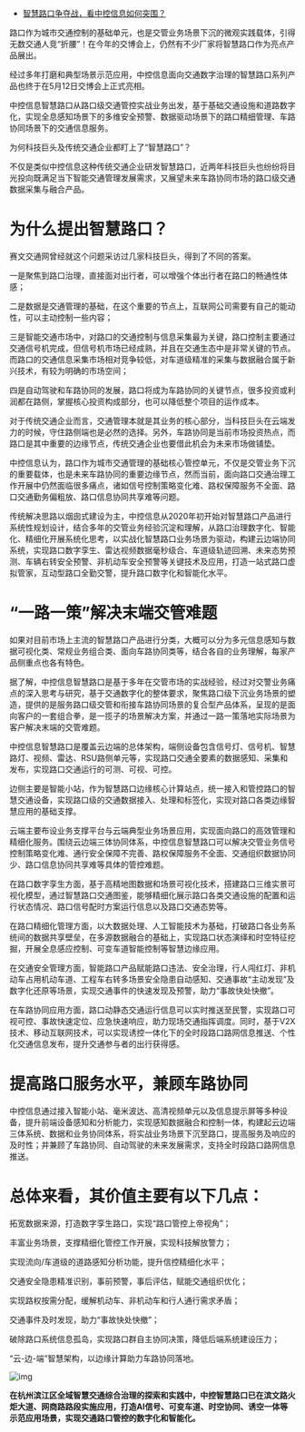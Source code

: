 - [智慧路口争夺战，看中控信息如何突围？](https://xw.qq.com/cmsid/20210526A08SKR00?f=newdc)

路口作为城市交通控制的基础单元，也是交管业务场景下沉的微观实践载体，引得无数交通人竞“折腰”！在今年的交博会上，仍然有不少厂家将智慧路口作为亮点产品展出。

经过多年打磨和典型场景示范应用，中控信息面向交通数字治理的智慧路口系列产品也终于在5月12日交博会上正式亮相。

中控信息智慧路口从路口级交通管控实战业务出发，基于基础交通设施和道路数字化，实现全息感知场景下的多维安全预警、数据驱动场景下的路口精细管理、车路协同场景下的交通信息服务。

为何科技巨头及传统交通企业都盯上了“智慧路口”？

不仅是类似中控信息这种传统交通企业研发智慧路口，近两年科技巨头也纷纷将目光投向既满足当下智能交通管理发展需求，又展望未来车路协同市场的路口级交通数据采集与融合产品。

# 为什么提出智慧路口？

赛文交通网曾经就这个问题采访过几家科技巨头，得到了不同的答案。

一是聚焦到路口治理，直接面对出行者，可以增强个体出行者在路口的畅通性体感；

二是数据是交通管理的基础，在这个重要的节点上，互联网公司需要有自己的能动性，可以主动控制一些内容；

三是智能交通市场中，对路口的交通控制与信息采集最为关键，路口控制主要通过交通信号机完成，但信号机市场已经成熟，并且在交通生态中是非常关键的节点。而路口的交通信息采集市场相对竞争较低，对车道级精准的采集与数据融合属于新兴技术，有较为明确的市场空间；

四是自动驾驶和车路协同的发展，路口将成为车路协同的关键节点，很多投资或利润都在路侧，掌握核心投资构成部分，也可以降低整个项目的运作成本。

对于传统交通企业而言，交通管理本就是其业务的核心部分，当科技巨头在云端发力的时候，守住路侧端也是必然的选择。另外，车路协同是当前市场投资热点，而路口是其中重要的边缘节点，传统交通企业也要借此机会为未来市场做铺垫。

中控信息认为，路口作为城市交通管理的基础核心管控单元，不仅是交管业务下沉的重要载体，也是未来车路协同的重要边缘节点，然而当前，面向路口交通治理工作开展中仍然面临很多痛点，诸如信号控制策略变化难、路权保障服务不全面、路口交通勤务偏粗放、路口信息协同共享难等问题。

传统解决思路以烟囱式建设为主，中控信息从2020年初开始对智慧路口产品进行系统性规划设计，结合多年的交管业务经验沉淀和理解，从路口治理数字化、智能化、精细化开展系统化思考，以实战化智慧路口业务场景为驱动，构建云边端协同系统，实现路口数字孪生、雷达视频数据毫秒级合、车道级轨迹回溯、未来态势预测、车辆右转安全预警、非机动车安全预警等关键技术及应用，打造一站式路口虚拟管家，互动型路口全勤交警，提升路口数字化和智能化水平。

# “一路一策”解决末端交管难题

如果对目前市场上主流的智慧路口产品进行分类，大概可以分为多元信息感知与数据可视化类、常规业务组合类、面向车路协同类等，结合各自的业务理解，每家产品侧重点也各有特色。

据了解，中控信息智慧路口是基于多年在交管市场的实战经验，经过对交警业务痛点的深入思考与研究，基于交通数字化的整体要求，聚焦路口级下沉业务场景的塑造，提供的是服务路口级交管和衔接车路协同场景的复合型产品体系，呈现的是面向客户的一套组合拳，是一揽子的场景解决方案，并通过一路一策落地实际场景为客户解决末端的交管难题。

中控信息智慧路口是覆盖云边端的总体架构，端侧设备包含信号灯、信号机、智慧路灯、视频、雷达、RSU路侧单元等，实现路口交通全要素的数据感知、采集和发布，实现路口交通运行的可测、可视、可控。

边侧主要是智能小站，作为智慧路口边缘核心计算站点，统一接入和管控路口的智慧交通设备，实现路口级的交通数据接入、处理和标签化，实现对路口各类边缘智慧应用的基础支撑。

云端主要布设业务支撑平台与云端典型业务场景应用，实现面向路口的高效管理和精细化服务。围绕云边端三体协同体系，中控信息智慧路口可以解决交管业务信号控制策略变化难、通行安全保障不完善、路权保障服务不全面、交通组织数据协同少、路口信息协同共享难等具体的管控难题。

在路口数字孪生方面，基于高精地图数据和场景可视化技术，搭建路口三维实景可视化模型，通过智慧路口交通图鉴，能够精细化展示路口各类交通设施的配置和运行状态情况、路口信号配时方案运行信息以及路口交通态势等。

在路口精细化管理方面，以大数据处理、人工智能技术为基础，打破路口各业务系统间的数据共享壁垒，在多源数据融合的基础上，实现路口状态演绎和时空特征挖掘，开展全息感应控制、可变车道智能控制等智慧边缘应用。

在交通安全管理方面，智能路口产品赋能路口违法、安全治理，行人闯红灯、非机动车占用机动车道、工程车右转多场景安全隐患自动感知、交通事故“主动发现”及数字化还原等场景，实现交通事件的快速发现及预警，助力“事故快处快撤”。

在车路协同应用方面，路口动静态交通运行信息可以实时推送至民警，实现路口可视可控、事故快速定位、应急快速响应，助力现场交通指挥调度。同时，基于V2X技术、移动互联网技术，可以实现诱控一体化下的全时段路口路网信息推送、个性化交通信息发布，提升交通参与者的出行获得感。

# 提高路口服务水平，兼顾车路协同

中控信息通过接入智能小站、毫米波达、高清视频单元以及信息提示屏等多种设备，提升前端设备感知和分析能力，实现感知数据融合和控制一体，构建起云边端三体系统、数据和业务协同体系，将实战业务场景下沉至路口，提高服务及响应的及时性；并兼顾了车路协同、自动驾驶的未来发展需求，支持全时段路口路网信息推送。

# 总体来看，其价值主要有以下几点：

拓宽数据来源，打造数字孪生路口，实现“路口管控上帝视角”；

丰富业务场景，支撑精细化管控工作开展，实现科技解放警力；

实现流向/车道级的道路感知分析功能，提升信控精细化水平；

交通安全隐患精准识别，事前预警，事后评估，赋能交通组织优化；

实现路权按需分配，缓解机动车、非机动车和行人通行需求矛盾；

交通事件及时发现，助力“事故快处快撤”；

破除路口系统信息孤岛，实现路口群自主协同决策，降低后端系统建设压力；

“云-边-端”智慧架构，以边缘计算助力车路协同落地。

![img](https://inews.gtimg.com/newsapp_bt/0/13571355259/641)

**在杭州滨江区全域智慧交通综合治理的探索和实践中，中控智慧路口已在滨文路火炬大道、网商路路段实施应用，打造AI信号、可变车道、时空协同、诱空一体等示范应用场景，实现交通路口管控的数字化和智能化。**